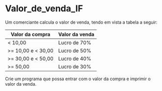 # Valor_de_venda_IF

 Um comerciante calcula o valor de venda, tendo em vista a tabela a seguir:

| Valor da compra    | Valor da venda |
| ------------------ | -------------- |
| < 10,00            | Lucro de 70%   |
| >= 10,00 e < 30,00 | Lucro de 50%   |
| >= 30,00 e < 50,00 | Lucro de 40%   |
| >= 50,00           | Lucro de 30%   |

Crie um programa que possa entrar com o valor da compra e imprimir o valor da venda.


